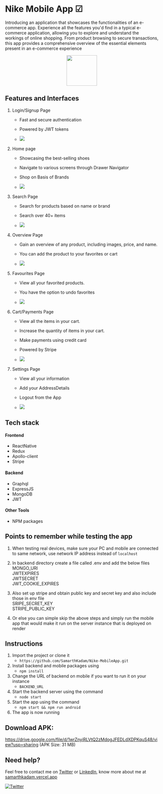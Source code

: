 # Nike Mobile App  ☑



Introducing an application that showcases the functionalities of an e-commerce app. Experience all the features you'd find in a typical e-commerce application, allowing you to explore and understand the workings of online shopping. From product browsing to secure transactions, this app provides a comprehensive overview of the essential elements present in an e-commerce experience


<p align="center">  
<img width="100" src="./mobile/assets/images/svgImages/nike-black.svg">  
</p>



## Features and Interfaces

1. Login/Signup Page
   - Fast and secure authentication
   - Powered by JWT tokens

   - <img  src="./images/LoginSignup.png">  


2. Home page
   - Showcasing the best-selling shoes
   - Navigate to various screens through Drawer Navigator
   - Shop on Basis of Brands
   
   -  <img  src="./images/Shop.png"> 

3. Search Page
   - Search for products based on name or brand
   - Search over 40+ items

   - <img src="./images//Search.png">


4. Overview Page
   - Gain an overview of any product, including images, price, and name.
   - You can add the product to your favorites or cart

   - <img src="./images/Product.png">

5. Favourites Page
   - View all your favorited products.
   - You have the option to undo favorites

   - <img src="./images/Favourites.png">

6. Cart/Payments Page
   - View all the items in your cart.
   - Increase the quantity of items in your cart.
   - Make payments using credit card
   - Powered by Stripe

   - <img src="./images/CartPayments.png">

6. Settings Page
   - View all your information
   - Add your AddressDetails
   - Logout from the App

   - <img src="./images/Settings.png">





## Tech stack

#### Frontend
- ReactNative
- Redux
- Apollo-client
- Stripe

#### Backend
- Graphql
- ExpressJS
- MongoDB
- JWT



#### Other Tools
- NPM packages

## Points to remember while testing the app



1. When testing real devices, make sure your PC and mobile are connected to same network, use network IP address instead of `localhost`
2. In backend directory create a file called .env and add the below files
 MONGO_URI<br>
 JWTEXPIRES<br>
 JWTSECRET<br>
 JWT_COOKIE_EXPIRES

3. Also set up stripe and obtain public key and secret key and also include those in env file<br>
 SRIPE_SECRET_KEY<br>
 STRIPE_PUBLIC_KEY

4. Or else you can simple skip the above steps and simply run the mobile app that would make it run on the server instance that is deployed on render


## Instructions


1. Import the project or clone it
   - `https://github.com/SamarthKadam/Nike-MobileApp.git`
2. Install backend and mobile packages using
   - `npm install`
3. Change the URL of backend on mobile if you want to run it on your instance
   -  `BACKEND_URL`
4. Start the backend server using the command
   - `node start`
5. Start the app using the command
   - `npm start && npm run android` 
6. The app is now running

## Download APK:
https://drive.google.com/file/d/1wrZnyiRLVtQ2zMdogJFEDLdXDPKquS48/view?usp=sharing (APK Size: 31 MB)

## Need help?

Feel free to contact me on [Twitter](https://twitter.com/Samarth69908166) or [LinkedIn](https://www.linkedin.com/in/samarth-kadam-119a25209/), know more about me at [samarthkadam.vercel.app](https://samarthkadam.vercel.app/)

[![Twitter](https://img.shields.io/badge/Twitter-follow-blue.svg?logo=twitter&logoColor=white)](https://twitter.com/Samarth69908166)
